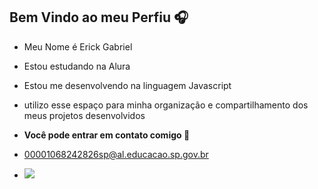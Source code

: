 ## Bem Vindo ao meu Perfiu 🎧

- Meu Nome é Erick Gabriel

- Estou estudando na Alura
- Estou me desenvolvendo na linguagem Javascript
- utilizo esse espaço para minha organização e compartilhamento dos meus projetos desenvolvidos

- **Você pode entrar em contato comigo 📧**

- 00001068242826sp@al.educacao.sp.gov.br

- ![](https://media1.tenor.com/m/RSEApix5-HwAAAAC/vegeta-mad.gif)

